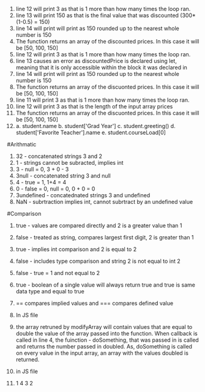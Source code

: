 1. line 12 will print 3 as that is 1 more than how many times the loop ran.
2. line 13 will print 150 as that is the final value that was discounted (300*(1-0.5) = 150)
3. line 14 will print will print as 150 rounded up to the nearest whole number is 150
4. The function returns an array of the discounted prices. In this case it will be [50, 100, 150]
5. line 12 will print 3 as that is 1 more than how many times the loop ran.
6. line 13 causes an error as discountedPrice is declared using let, meaning that it is only accessible within the block it was declared in
7. line 14 will print will print as 150 rounded up to the nearest whole number is 150
8. The function returns an array of the discuonted prices. In this case it will be [50, 100, 150]
9. line 11 will print 3 as that is 1 more than how many times the loop ran.
10. line 12 will print 3 as that is the length of the input array prices
11. The function returns an array of the discuonted prices. In this case it will be [50, 100, 150]
12. a. student.name
    b. student['Grad Year']
    c. student.greeting()
    d. student['Favorite Teacher'].name
    e. student.courseLoad[0]

#Arithmatic
1. 32 - concatenated strings 3 and 2
2. 1 - strings cannot be subracted, implies int
3. 3 - null = 0, 3 + 0 - 3
4. 3null - concatenated string 3 and null
5. 4 - true = 1, 1+4 = 4
6. 0 - false = 0, null = 0, 0 + 0 = 0
7. 3undefined - concatednated strings 3 and undefined
8. NaN - subrtraction implies int, cannot subrtract by an undefined value

#Comparison
1. true - values are compared directly and 2 is a greater value than 1
2. false - treated as string, compares largest first digit, 2 is greater than 1 
3. true - implies int comparison and 2 is equal to 2
4. false - includes type comparison and string 2 is not equal to int 2
5. false - true = 1 and not equal to 2
6. true - boolean of a single value will always return true and true is same data type and equal to true

15. == compares implied values and === compares defined value 
16. In JS file
17. the array retruned by modifyArray will contain values that are equal to double the value of the array passed into the function. When callback is called in line 4, the fuinction - doSomething, that was passed in is called and returns the number passed in doubled. As, doSomething is called on every value in the input array, an array with the values doubled is returned.
18. in JS file
19. 1 4 3 2